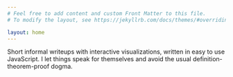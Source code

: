 ```yaml
---
# Feel free to add content and custom Front Matter to this file.
# To modify the layout, see https://jekyllrb.com/docs/themes/#overriding-theme-defaults

layout: home
---
```

Short informal writeups with interactive visualizations, written in easy to use JavaScript. I let things speak for themselves and avoid the usual definition-theorem-proof dogma.

